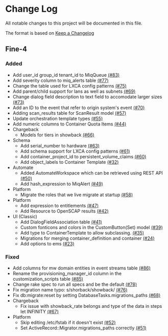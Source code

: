 # Change Log

All notable changes to this project will be documented in this file.

The format is based on [Keep a Changelog](http://keepachangelog.com/en/1.0.0/)


## Fine-4 

### Added
- Add user_id group_id tenant_id to MiqQueue [(#83)](https://github.com/ManageIQ/manageiq-schema/pull/83)
- Add severity column to miq_alerts table [(#77)](https://github.com/ManageIQ/manageiq-schema/pull/77)
- Change the table used for LXCA config patterns [(#75)](https://github.com/ManageIQ/manageiq-schema/pull/75)
- Add parent/child support for lans as well as subnets [(#69)](https://github.com/ManageIQ/manageiq-schema/pull/69)
- Change dialog field description to text field to accomodate larger sizes [(#73)](https://github.com/ManageIQ/manageiq-schema/pull/73)
- Add an ID to the event that refer to origin system's event [(#70)](https://github.com/ManageIQ/manageiq-schema/pull/70)
- Adding scan_results table for ScanResult model [(#57)](https://github.com/ManageIQ/manageiq-schema/pull/57)
- Update orchestration template types [(#55)](https://github.com/ManageIQ/manageiq-schema/pull/55)
- Add numeric columns to Container Quota Items [(#44)](https://github.com/ManageIQ/manageiq-schema/pull/44)
- Chargeback
  - Models for tiers in showback [(#66)](https://github.com/ManageIQ/manageiq-schema/pull/66)
- Schema
  - Add serial_number to hardware [(#63)](https://github.com/ManageIQ/manageiq-schema/pull/63)
  - Add schema support for LXCA config patterns [(#61)](https://github.com/ManageIQ/manageiq-schema/pull/61)
  - Add container_project_id to persistent_volume_claims [(#60)](https://github.com/ManageIQ/manageiq-schema/pull/60)
  - Add object_labels to Container Template [(#32)](https://github.com/ManageIQ/manageiq-schema/pull/32)
- Automate
  - Added AutomateWorkspace which can be retrieved using REST API [(#50)](https://github.com/ManageIQ/manageiq-schema/pull/50)
  - Add hash_expression to MiqAlert [(#49)](https://github.com/ManageIQ/manageiq-schema/pull/49)
- Platform
  - Migrate the roles that we live migrate at startup [(#58)](https://github.com/ManageIQ/manageiq-schema/pull/58)
- Platform
  - Add expression to entitlements [(#47)](https://github.com/ManageIQ/manageiq-schema/pull/47)
  - Add Resource to OpenSCAP results [(#42)](https://github.com/ManageIQ/manageiq-schema/pull/42)
- UI (Classic)
  - Add DialogFieldAssociation table [(#41)](https://github.com/ManageIQ/manageiq-schema/pull/41)
  - Custom fonticons and colors in the CustomButton(Set) model [(#39)](https://github.com/ManageIQ/manageiq-schema/pull/39)
  - Add type to ContainerTemplate to allow subclassing. [(#35)](https://github.com/ManageIQ/manageiq-schema/pull/35)
  - Migrations for merging container_definition and container [(#24)](https://github.com/ManageIQ/manageiq-schema/pull/24)
  - Add options to ems [(#23)](https://github.com/ManageIQ/manageiq-schema/pull/23)

### Fixed
- Add columns for mw domain entities in event streams table [(#86)](https://github.com/ManageIQ/manageiq-schema/pull/86)
- Rename the provisioning_manager_id column in the customization_scripts table [(#85)](https://github.com/ManageIQ/manageiq-schema/pull/85)
- Change rake spec to run all specs and be the default [(#78)](https://github.com/ManageIQ/manageiq-schema/pull/78)
- Fix migration name typo: s/shorback/showback/ [(#76)](https://github.com/ManageIQ/manageiq-schema/pull/76)
- Fix db:migrate:reset by setting DatabaseTasks.migrations_paths [(#68)](https://github.com/ManageIQ/manageiq-schema/pull/68)
- Chargeback
  - Fix issue with showback_rate belongs and type of the data in steps let INFINITY [(#67)](https://github.com/ManageIQ/manageiq-schema/pull/67)
- Platform
  - Skip editing /etc/fstab if it doesn't exist [(#52)](https://github.com/ManageIQ/manageiq-schema/pull/52)
  - Set ActiveRecord::Migrator.migrations_paths correctly [(#51)](https://github.com/ManageIQ/manageiq-schema/pull/51)
